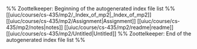 %% Zoottelkeeper: Beginning of the autogenerated index file list  %%
 [[uiuc/course/cs-435/mp2/_Index_of_mp2|_Index_of_mp2]]
 [[uiuc/course/cs-435/mp2/Assignment|Assignment]]
 [[uiuc/course/cs-435/mp2/notes|notes]]
 [[uiuc/course/cs-435/mp2/readme|readme]]
 [[uiuc/course/cs-435/mp2/Untitled|Untitled]]
%% Zoottelkeeper: End of the autogenerated index file list  %%

